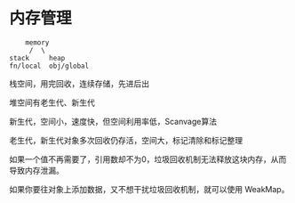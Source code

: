 # 内存管理

```
    memory
     /  \
stack     heap
fn/local  obj/global
```

栈空间，用完回收，连续存储，先进后出 

堆空间有老生代、新生代

新生代，空间小，速度快，但空间利用率低，Scanvage算法

老生代，新生代对象多次回收仍存活，空间大，标记清除和标记整理

如果一个值不再需要了，引用数却不为0，垃圾回收机制无法释放这块内存，从而导致内存泄漏。

如果你要往对象上添加数据，又不想干扰垃圾回收机制，就可以使用 WeakMap。

